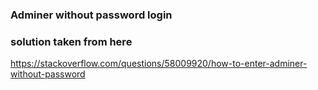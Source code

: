 ### Adminer without password login

### solution taken from here
https://stackoverflow.com/questions/58009920/how-to-enter-adminer-without-password
